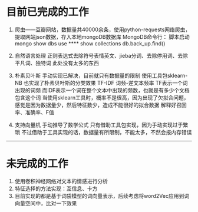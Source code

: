 # 目前已完成的工作
1. 爬虫——豆瓣网站，数据量共40000余条，使用python-requests网络爬虫，提取网站json数据，存入本地mongoDB数据库
MongoDB命令行：
脚本启动        
mongo
show dbs
use ****
show collections
db.back_up.find()

2. 自然语言处理
正则表达式去除符号表情英文、jieba分词、去除停用词、去除平凡词、独特词
此处没有太多的东西

3. 朴素贝叶斯
手动实现已解决，目前就只有数据量的限制
使用工具包sklearn-NB 也实现了朴素贝叶斯的分类效果
TF-IDF 词频-逆文本频率
TF表示一个词出现的词频
而IDF表示一个词在整个文本中出现的频数，也就是有多少个文档包含这个词
当使用sklearn工具时，概率不是很高，因为出现了欠拟合问题，感觉是因为数据量少，然后特征数少，造成不能很好的拟合数据
解释好召回率、准确率、F值

4. 支持向量机
手动推导了数学公式
只有借助工具包实现，因为手动实现过于繁琐
不过借助于工具实现的话，数据量有所限制，不能太多，不然会报内存错误

___

# 未完成的工作
1. 使用卷积神经网络对文本的情感进行分析
2. 特征选择的方法实现：互信息、卡方
3. 目前实现的都是基于词袋模型的词向量表示，后续考虑将word2Vec应用到词向量空间中，比对一下效果